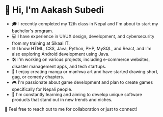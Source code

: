 # 👋 Hi, I'm Aakash Subedi

- 🎓 I recently completed my 12th class in Nepal and I'm about to start my bachelor's program.
- 💻 I have experience in UI/UX design, development, and cybersecurity from my training at Sikaai IT.
- 🌐 I know HTML, CSS, Java, Python, PHP, MySQL, and React, and I’m also exploring Android development using Java.
- 🛠️ I'm working on various projects, including e-commerce websites, disaster management apps, and tech startups.
- 🎨 I enjoy creating manga or manhwa art and have started drawing short, gag, or comedy chapters.
- 🎮 I'm passionate about game development and plan to create games specifically for Nepali people.
- 🚀 I'm constantly learning and aiming to develop unique software products that stand out in new trends and niches.

💬 Feel free to reach out to me for collaboration or just to connect!

<!---
Ghost9841/Ghost9841 is a ✨ special ✨ repository because its `README.md` (this file) appears on your GitHub profile.
You can click the Preview link to take a look at your changes.
--->
